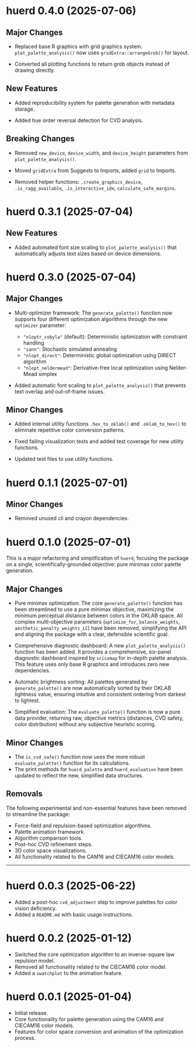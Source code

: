 # huerd 0.4.0 (2025-07-06)

## Major Changes

- Replaced base R graphics with grid graphics system. `plot_palette_analysis()` now uses `gridExtra::arrangeGrob()` for layout.

- Converted all plotting functions to return grob objects instead of drawing directly.

## New Features

- Added reproducibility system for palette generation with metadata storage.

- Added hue order reversal detection for CVD analysis.

## Breaking Changes

- Removed `new_device`, `device_width`, and `device_height` parameters from `plot_palette_analysis()`.

- Moved `gridExtra` from Suggests to Imports, added `grid` to Imports.

- Removed helper functions: `.create_graphics_device`, `.is_ragg_available`, `.is_interactive_ide`, `calculate_safe_margins`.


# huerd 0.3.1 (2025-07-04)

## New Features

- Added automated font size scaling to `plot_palette_analysis()` that automatically adjusts text sizes based on device dimensions.

# huerd 0.3.0 (2025-07-04)

## Major Changes

- Multi-optimizer framework: The `generate_palette()` function now supports four different optimization algorithms through the new `optimizer` parameter:
  - `"nloptr_cobyla"` (default): Deterministic optimization with constraint handling
  - `"sann"`: Stochastic simulated annealing
  - `"nlopt_direct"`: Deterministic global optimization using DIRECT algorithm
  - `"nlopt_neldermead"`: Derivative-free local optimization using Nelder-Mead simplex

- Added automatic font scaling to `plot_palette_analysis()` that prevents text overlap and out-of-frame issues.

## Minor Changes

- Added internal utility functions `.hex_to_oklab()` and `.oklab_to_hex()` to eliminate repetitive color conversion patterns.

- Fixed failing visualization tests and added test coverage for new utility functions.

- Updated test files to use utility functions.

# huerd 0.1.1 (2025-07-01)

## Minor Changes

- Removed unused cli and crayon dependencies.

# huerd 0.1.0 (2025-07-01)

This is a major refactoring and simplification of `huerd`, focusing the package on a single, scientifically-grounded objective: pure minimax color palette generation.

## Major Changes

- Pure minimax optimization: The core `generate_palette()` function has been streamlined to use a pure minimax objective, maximizing the minimum perceptual distance between colors in the OKLAB space. All complex multi-objective parameters (`optimize_for`, `balance_weights`, `aesthetic_penalty_weights_LC`) have been removed, simplifying the API and aligning the package with a clear, defensible scientific goal.

- Comprehensive diagnostic dashboard: A new `plot_palette_analysis()` function has been added. It provides a comprehensive, six-panel diagnostic dashboard inspired by `scicomap` for in-depth palette analysis. This feature uses only base R graphics and introduces zero new dependencies.

- Automatic brightness sorting: All palettes generated by `generate_palette()` are now automatically sorted by their OKLAB lightness value, ensuring intuitive and consistent ordering from darkest to lightest.

- Simplified evaluation: The `evaluate_palette()` function is now a pure data provider, returning raw, objective metrics (distances, CVD safety, color distribution) without any subjective heuristic scoring.

## Minor Changes

- The `is_cvd_safe()` function now uses the more robust `evaluate_palette()` function for its calculations.
- The print methods for `huerd_palette` and `huerd_evaluation` have been updated to reflect the new, simplified data structures.

## Removals

The following experimental and non-essential features have been removed to streamline the package:

- Force-field and repulsion-based optimization algorithms.
- Palette animation framework.
- Algorithm comparison tools.
- Post-hoc CVD refinement steps.
- 3D color space visualizations.
- All functionality related to the CAM16 and CIECAM16 color models.

---

# huerd 0.0.3 (2025-06-22)

- Added a post-hoc `cvd_adjustment` step to improve palettes for color vision deficiency.
- Added a `README.md` with basic usage instructions.

# huerd 0.0.2 (2025-01-12)

- Switched the core optimization algorithm to an inverse-square law repulsion model.
- Removed all functionality related to the CIECAM16 color model.
- Added a `swatchplot` to the animation feature.

# huerd 0.0.1 (2025-01-04)

- Initial release.
- Core functionality for palette generation using the CAM16 and CIECAM16 color models.
- Features for color space conversion and animation of the optimization process.